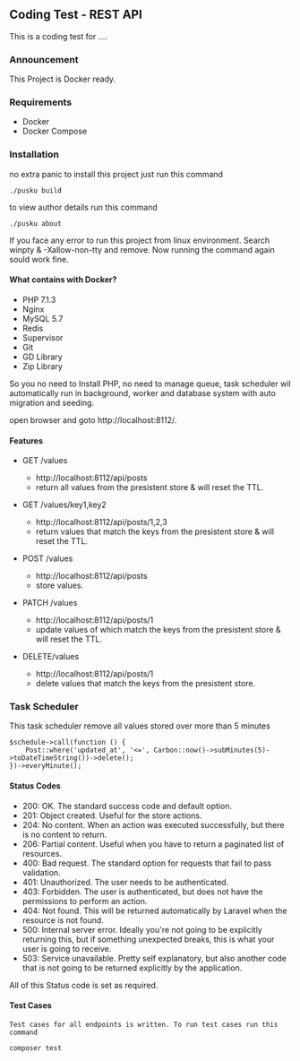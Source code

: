 ## Coding Test - REST API
This is a coding test for ....

### Announcement
This Project is Docker ready.

### Requirements
* Docker
* Docker Compose


### Installation
no extra panic to install this project just run this command

```shell
./pusku build
```

to view author details run this command

```shell
./pusku about
```
If you face any error to run this project from linux environment. Search winpty & -Xallow-non-tty  and remove. Now running the command again sould work fine.

#### What contains with Docker?

- PHP 7.1.3
- Nginx
- MySQL 5.7
- Redis
- Supervisor
- Git
- GD Library
- Zip Library

So you no need to Install PHP, no need to manage queue, task scheduler wil automatically run in background, worker and database system with auto migration and seeding.

open browser and goto http://localhost:8112/. 


#### Features
- GET /values
    - http://localhost:8112/api/posts
    - return all values from the presistent store & will reset the TTL.

- GET /values/key1,key2
    - http://localhost:8112/api/posts/1,2,3
    - return values that match the keys from the presistent store & will reset the TTL.

- POST /values
    - http://localhost:8112/api/posts
    - store values.

- PATCH /values
    - http://localhost:8112/api/posts/1
    - update values of which match the keys from the presistent store & will reset the TTL.

- DELETE/values
    - http://localhost:8112/api/posts/1
    - delete values that match the keys from the presistent store.


### Task Scheduler

This task scheduler remove all values stored over more than 5 minutes

```shell
$schedule->call(function () {
    Post::where('updated_at', '<=', Carbon::now()->subMinutes(5)->toDateTimeString())->delete();
})->everyMinute();
```

#### Status Codes

- 200: OK. The standard success code and default option.
- 201: Object created. Useful for the store actions.
- 204: No content. When an action was executed successfully, but there is no content to return.
- 206: Partial content. Useful when you have to return a paginated list of resources.
- 400: Bad request. The standard option for requests that fail to pass validation.
- 401: Unauthorized. The user needs to be authenticated.
- 403: Forbidden. The user is authenticated, but does not have the permissions to perform an action.
- 404: Not found. This will be returned automatically by Laravel when the resource is not found.
- 500: Internal server error. Ideally you're not going to be explicitly returning this, but if something unexpected breaks, this is what your user is going to receive.
- 503: Service unavailable. Pretty self explanatory, but also another code that is not going to be returned explicitly by the application.

All of this Status code is set as required.

#### Test Cases 
    Test cases for all endpoints is written. To run test cases run this command
```shell
composer test
```
    